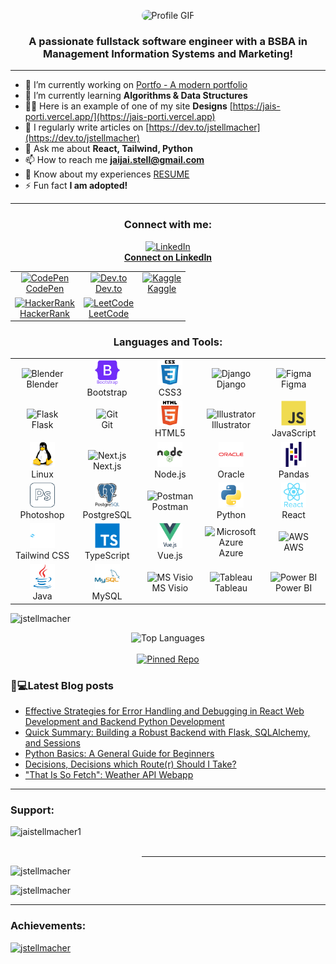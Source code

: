 <p align="center">
  <img src="https://github.com/jstellmacher/jstellmacher/blob/main/hi_gif.gif" alt="Profile GIF" height="200" style="border-radius: 50px;">
</p>

<h3 align="center">A passionate fullstack software engineer with a BSBA in Management Information Systems and Marketing!</h3>
<hr>

- 🔭 I’m currently working on [Portfo - A modern portfolio](https://github.com/jstellmacher/portfo-frontend)
- 🌱 I’m currently learning **Algorithms & Data Structures**
- 👨‍💻 Here is an example of one of my site **Designs** [https://jais-porti.vercel.app/](https://jais-porti.vercel.app)
- 📝 I regularly write articles on [https://dev.to/jstellmacher](https://dev.to/jstellmacher)
- 💬 Ask me about **React, Tailwind, Python**
- 📫 How to reach me **jaijai.stell@gmail.com**
- 📄 Know about my experiences [RESUME](https://docs.google.com/document/d/1VLkC0Zy2qz4mmUR__-OPIQ1Gn7AhhFv5b41P0xn1PIc/edit?usp=sharing)
- ⚡ Fun fact **I am adopted!**

<hr>

<h3 align="center">Connect with me:</h3>

<!-- LinkedIn Button -->
<p align="center">
  <a href="https://linkedin.com/in/jaichuang-stellmacher" target="_blank">
    <img src="https://raw.githubusercontent.com/rahuldkjain/github-profile-readme-generator/master/src/images/icons/Social/linked-in-alt.svg" alt="LinkedIn" height="30" width="40"/>
    <br/><strong>Connect on LinkedIn</strong>
  </a>
</p>

<!-- Social Media Table -->
<table align="center">
  <tr>
    <td align="center">
      <a href="https://codepen.io/jaistell" target="_blank">
        <img src="https://raw.githubusercontent.com/rahuldkjain/github-profile-readme-generator/master/src/images/icons/Social/codepen.svg" alt="CodePen" height="30" width="40"/>
        <br/>CodePen
      </a>
    </td>
    <td align="center">
      <a href="https://dev.to/jstellmacher" target="_blank">
        <img src="https://raw.githubusercontent.com/rahuldkjain/github-profile-readme-generator/master/src/images/icons/Social/devto.svg" alt="Dev.to" height="30" width="40"/>
        <br/>Dev.to
      </a>
    </td>
    <td align="center">
      <a href="https://kaggle.com/jaistell" target="_blank">
        <img src="https://raw.githubusercontent.com/rahuldkjain/github-profile-readme-generator/master/src/images/icons/Social/kaggle.svg" alt="Kaggle" height="30" width="40"/>
        <br/>Kaggle
      </a>
    </td>
  </tr>
  <tr>
    <td align="center">
      <a href="https://www.hackerrank.com/jaijai_stell" target="_blank">
        <img src="https://raw.githubusercontent.com/rahuldkjain/github-profile-readme-generator/master/src/images/icons/Social/hackerrank.svg" alt="HackerRank" height="30" width="40"/>
        <br/>HackerRank
      </a>
    </td>
    <td align="center">
      <a href="https://www.leetcode.com/jstellmacher" target="_blank">
        <img src="https://raw.githubusercontent.com/rahuldkjain/github-profile-readme-generator/master/src/images/icons/Social/leet-code.svg" alt="LeetCode" height="30" width="40"/>
        <br/>LeetCode
      </a>
    </td>
  </tr>
</table>

<h3 align="center">Languages and Tools:</h3>

<table align="center">
  <tr>
    <td align="center" width="100">
      <img src="https://download.blender.org/branding/community/blender_community_badge_white.svg" alt="Blender" width="40" height="40"/><br>Blender
    </td>
    <td align="center" width="100">
      <img src="https://raw.githubusercontent.com/devicons/devicon/master/icons/bootstrap/bootstrap-plain-wordmark.svg" alt="Bootstrap" width="40" height="40"/><br>Bootstrap
    </td>
    <td align="center" width="100">
      <img src="https://raw.githubusercontent.com/devicons/devicon/master/icons/css3/css3-original-wordmark.svg" alt="CSS3" width="40" height="40"/><br>CSS3
    </td>
    <td align="center" width="100">
      <img src="https://cdn.worldvectorlogo.com/logos/django.svg" alt="Django" width="40" height="40"/><br>Django
    </td>
    <td align="center" width="100">
      <img src="https://www.vectorlogo.zone/logos/figma/figma-icon.svg" alt="Figma" width="40" height="40"/><br>Figma
    </td>
  </tr>
  <tr>
    <td align="center" width="100">
      <img src="https://www.vectorlogo.zone/logos/pocoo_flask/pocoo_flask-icon.svg" alt="Flask" width="40" height="40"/><br>Flask
    </td>
    <td align="center" width="100">
      <img src="https://www.vectorlogo.zone/logos/git-scm/git-scm-icon.svg" alt="Git" width="40" height="40"/><br>Git
    </td>
    <td align="center" width="100">
      <img src="https://raw.githubusercontent.com/devicons/devicon/master/icons/html5/html5-original-wordmark.svg" alt="HTML5" width="40" height="40"/><br>HTML5
    </td>
    <td align="center" width="100">
      <img src="https://www.vectorlogo.zone/logos/adobe_illustrator/adobe_illustrator-icon.svg" alt="Illustrator" width="40" height="40"/><br>Illustrator
    </td>
    <td align="center" width="100">
      <img src="https://raw.githubusercontent.com/devicons/devicon/master/icons/javascript/javascript-original.svg" alt="JavaScript" width="40" height="40"/><br>JavaScript
    </td>
  </tr>
  <tr>
    <td align="center" width="100">
      <img src="https://raw.githubusercontent.com/devicons/devicon/master/icons/linux/linux-original.svg" alt="Linux" width="40" height="40"/><br>Linux
    </td>
    <td align="center" width="100">
      <img src="https://cdn.worldvectorlogo.com/logos/nextjs-2.svg" alt="Next.js" width="40" height="40"/><br>Next.js
    </td>
    <td align="center" width="100">
      <img src="https://raw.githubusercontent.com/devicons/devicon/master/icons/nodejs/nodejs-original-wordmark.svg" alt="Node.js" width="40" height="40"/><br>Node.js
    </td>
    <td align="center" width="100">
      <img src="https://raw.githubusercontent.com/devicons/devicon/master/icons/oracle/oracle-original.svg" alt="Oracle" width="40" height="40"/><br>Oracle
    </td>
    <td align="center" width="100">
      <img src="https://raw.githubusercontent.com/devicons/devicon/2ae2a900d2f041da66e950e4d48052658d850630/icons/pandas/pandas-original.svg" alt="Pandas" width="40" height="40"/><br>Pandas
    </td>
  </tr>
  <tr>
    <td align="center" width="100">
      <img src="https://raw.githubusercontent.com/devicons/devicon/master/icons/photoshop/photoshop-line.svg" alt="Photoshop" width="40" height="40"/><br>Photoshop
    </td>
    <td align="center" width="100">
      <img src="https://raw.githubusercontent.com/devicons/devicon/master/icons/postgresql/postgresql-original-wordmark.svg" alt="PostgreSQL" width="40" height="40"/><br>PostgreSQL
    </td>
    <td align="center" width="100">
      <img src="https://www.vectorlogo.zone/logos/getpostman/getpostman-icon.svg" alt="Postman" width="40" height="40"/><br>Postman
    </td>
    <td align="center" width="100">
      <img src="https://raw.githubusercontent.com/devicons/devicon/master/icons/python/python-original.svg" alt="Python" width="40" height="40"/><br>Python
    </td>
    <td align="center" width="100">
      <img src="https://raw.githubusercontent.com/devicons/devicon/master/icons/react/react-original-wordmark.svg" alt="React" width="40" height="40"/><br>React
    </td>
  </tr>
  <tr>
    <td align="center" width="100">
      <img src="https://raw.githubusercontent.com/devicons/devicon/master/icons/tailwindcss/tailwindcss-original-wordmark.svg" alt="Tailwind CSS" width="40" height="40"/><br>Tailwind CSS
    </td>
    <td align="center" width="100">
      <img src="https://raw.githubusercontent.com/devicons/devicon/master/icons/typescript/typescript-original.svg" alt="TypeScript" width="40" height="40"/><br>TypeScript
    </td>
    <td align="center" width="100">
      <img src="https://raw.githubusercontent.com/devicons/devicon/master/icons/vuejs/vuejs-original-wordmark.svg" alt="Vue.js" width="40" height="40"/><br>Vue.js
    </td>
    <td align="center" width="100">
      <img src="https://cdn.worldvectorlogo.com/logos/microsoft-azure.svg" alt="Microsoft Azure" width="40" height="40"/><br>Azure
    </td>
    <td align="center" width="100">
      <img src="https://www.vectorlogo.zone/logos/amazon_aws/amazon_aws-icon.svg" alt="AWS" width="40" height="40"/><br>AWS
    </td>
  </tr>
  <tr>
    <td align="center" width="100">
      <img src="https://raw.githubusercontent.com/devicons/devicon/master/icons/java/java-original.svg" alt="Java" width="40" height="40"/><br>Java
    </td>
    <td align="center" width="100">
      <img src="https://raw.githubusercontent.com/devicons/devicon/master/icons/mysql/mysql-original-wordmark.svg" alt="MySQL" width="40" height="40"/><br>MySQL
    </td>
    <td align="center" width="100">
      <img src="https://cdn.worldvectorlogo.com/logos/microsoft-visio.svg" alt="MS Visio" width="40" height="40"/><br>MS Visio
    </td>
    <td align="center" width="100">
      <img src="https://cdn.worldvectorlogo.com/logos/tableau-software.svg" alt="Tableau" width="40" height="40"/><br>Tableau
    </td>
    <td align="center" width="100">
      <img src="https://cdn.worldvectorlogo.com/logos/power-bi.svg" alt="Power BI" width="40" height="40"/><br>Power BI
    </td>
  </tr>
</table>
<p align="left"> <img src="https://komarev.com/ghpvc/?username=jstellmacher&label=Profile%20views&color=0e75b6&style=flat" alt="jstellmacher" /> </p>

<p align="center">
  <!-- Break added to improve vertical spacing -->
  <img src="https://github-readme-stats.vercel.app/api/top-langs?username=jstellmacher&show_icons=true&locale=en&layout=donut" alt="Top Languages"/>
  <br><br>
  <a href="https://github.com/jstellmacher/jais_porti/">
    <img src="https://github-readme-stats.vercel.app/api/pin/?username=jstellmacher&repo=jais_porti" alt="Pinned Repo"/>
  </a>
</p>

### 📔💻Latest Blog posts
<!-- BLOG-POST-LIST:START -->
- [Effective Strategies for Error Handling and Debugging in React Web Development and Backend Python Development](https://dev.to/jstellmacher/effective-strategies-for-error-handling-and-debugging-in-react-web-development-and-backend-python-development-20ca)
- [Quick Summary: Building a Robust Backend with Flask, SQLAlchemy, and Sessions](https://dev.to/jstellmacher/quick-summary-building-a-robust-backend-with-flask-sqlalchemy-and-sessions-5ag8)
- [Python Basics: A General Guide for Beginners](https://dev.to/jstellmacher/python-basics-a-general-guide-for-beginners-1ii9)
- [Decisions, Decisions which Route&lpar;r&rpar; Should I Take?](https://dev.to/jstellmacher/decisions-decisions-which-router-should-i-take-1had)
- [&quot;That Is So Fetch&quot;: Weather API Webapp](https://dev.to/jstellmacher/that-is-so-fetch-weather-api-webapp-1fo5)
<!-- BLOG-POST-LIST:END -->

<hr>
<h3 align="left">Support:</h3>
<p><a href="https://ko-fi.com/jaistellmacher1"> <img align="left" src="https://cdn.ko-fi.com/cdn/kofi3.png?v=3" height="50" width="210" alt="jaistellmacher1" /></a></p><br><br>
<hr>
<p align="left">
<p align="left"><img src="https://github-readme-stats.vercel.app/api?username=jstellmacher&show_icons=true&locale=en&theme=" alt="jstellmacher" /></p>
<p align="left"><img src="https://github-readme-streak-stats.herokuapp.com/?user=jstellmacher&" alt="jstellmacher" /></p>

</p>
<hr>
<h3 align="left">Achievements:</h3>
<p align="left"> <a href="https://github.com/ryo-ma/github-profile-trophy"><img src="https://github-profile-trophy.vercel.app/?username=jstellmacher" alt="jstellmacher" /></a> </p>
&nbsp;

